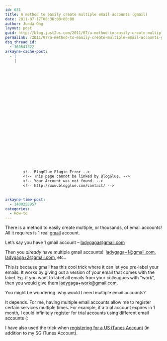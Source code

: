 ```yaml
---
id: 631
title: A method to easily create multiple email accounts (gmail)
date: 2011-07-17T08:36:00+00:00
author: Junda Ong
layout: post
guid: http://blog.just2us.com/2011/07/a-method-to-easily-create-multiple-email-accounts-gmail/
permalink: /2011/07/a-method-to-easily-create-multiple-email-accounts-gmail/
dsq_thread_id:
  - 360641322
arkayne-cache-post:
  - |
    |
        
        
        
        
        
        
        
        
        
        
        
        
        
        
        
        
        
        
        
        
        
        
        
        <!-- BlogGlue Plugin Error -->
        <!-- This page cannot be linked by BlogGlue. -->
        <!-- Your Account was not found. -->
        <!-- http://www.blogglue.com/contact/ -->
        
        
arkayne-time-post:
  - 1400255957
categories:
  - How-to
---
```

There is a method to easily create multiple, or thousands, of email accounts! All it requires is 1 real <a href="http://gmail.com" onclick="__gaTracker('send', 'event', 'outbound-article', 'http://gmail.com', 'gmail');">gmail</a> account.

Let’s say you have 1 gmail account &#8211; <ladygaga@gmail.com>

Then you _already_ have multiple gmail accounts!&#160; <ladygaga+1@gmail.com>, <ladygaga+2@gmail.com>, etc..

This is because gmail has this cool trick where it can let you pre-label your emails. It works by giving out a version of your email that comes with the label. Eg. if you want to label all emails from your colleagues with “work”, then you would give them <ladygaga+work@gmail.com>. 

You might be wondering: why would I need multiple email accounts?

It depends. For me, having multiple email accounts allow me to register certain services multiple times. For example, if a trial account expires in 1 month, I could infinitely register for trial accounts using different email accounts (:

I have also used the trick when <a href="http://blog.just2us.com/2010/02/how-to-register-us-itunes-account/" onclick="__gaTracker('send', 'event', 'outbound-article', 'http://blog.just2us.com/2010/02/how-to-register-us-itunes-account/', 'registering for a US iTunes Account');">registering for a US iTunes Account</a> (in addition to my SG iTunes Account).

<div style="font-size:0px;height:0px;line-height:0px;margin:0;padding:0;clear:both">
</div>